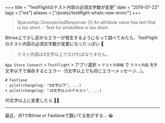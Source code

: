 +++
title = "TestFlightのテスト内容の必須文字数が変更"
date = "2019-07-22"
tags = ["ios"]
aliases = ["/posts//testflight-whats-new-error/"]
+++

> Spaceship::UnexpectedResponse: [!] An attribute value has text that is too short. - Text for whatsNew is too short.

Bitrise上で少し前からエラーが発生するようになって調べてみたら、TestFlightのテスト内容の必須文字数が変更になったっぽい 🤔

> テスト内容は4文字以上でなければなりません。

`App Store Connect` > `TestFlight` > アプリ選択 > `テストの詳細` で `テスト内容` を9文字以下で保存するとエラー（5文字以上でも同じエラーメッセージ…）。

```
# Fastlane
- pilot(changelog: "9文字以下", ...)
+ pilot(changelog: "10文字以上のテキスト", ...)
```

10文字以上に変更したら 🙆🎉

---

最近、月1でBitrise or Fastlaneで躓いてる気がする… 😭
